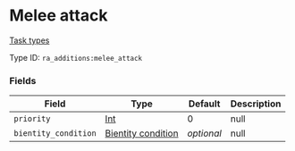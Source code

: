 # Melee attack
[Task types](../task_types_types.md)

Type ID: `ra_additions:melee_attack`
### Fields
Field | Type | Default | Description
------|------|---------|-------------
`priority` | [Int](../data_types/int.md) | 0 | null
`bientity_condition` | [Bientity condition](../data_types/bientity_condition.md) | _optional_ | null
